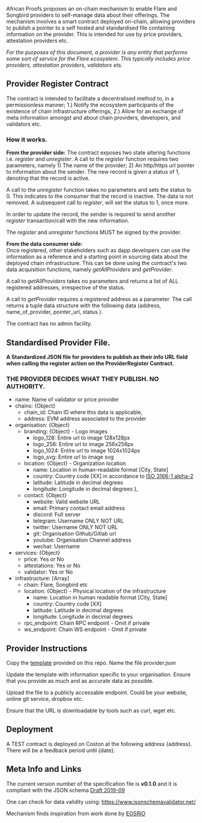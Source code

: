 African Proofs proposes an on-chain mechanism to enable Flare and Songbird providers to self-manage data about their offerings. The mechanism involves a smart contract deployed on-chain, allowing providers to publish a pointer to a self hosted and standardised file containing information on the provider. This is intended for use by price providers, attestation providers etc.

*For the purposes of this document, a provider is any entity that performs some sort of service for the Flare ecosystem. This typically includes price providers, attestation providers, validators ets.*

## Provider Register Contract
The contract is intended to facilitate a decentralised method to, in a permissionless manner; 1.) Notify the ecosystem participants of the existence of chain infrastructure offerings, 2.) Allow for an exchange of meta information amongst and about chain providers, developers, and validators etc.

### How it works.

**From the provider side:**
The contract exposes two state altering functions i.e. *register* and *unregister*. 
A call to the *register* function requires two parameters, namely 1) The name of the provider; 2) An http/https url pointer to information about the sender. The new record is given a status of 1, denoting that the record is active. 

A call to the *unregister* function takes no parameters and sets the status to 0. This indicates to the consumer that the record is inactive. The data is not removed. A subsequent call to *register*, will set the status to 1, once more.

In order to update the record, the sender is required to send another *register* transaction/call with the new information.

The *register* and *unregister* functions MUST be signed by the provider.

**From the data consumer side:**	
Once registered, other stakeholders such as dapp developers can use the information as a reference and a starting point in sourcing data about the deployed chain infrastructure. This can be done using the contract's two data acquisition functions, namely *getAllProviders* and *getProvider*.

A call to *getAllProviders* takes no parameters and returns a list of ALL registered addresses, irrespective of the status.

A call to *getProvider* requires a registered address as a parameter. The call returns a tuple data structure with the following data (address, name_of_provider, pointer_url, status ).

The contract has no admin facility.


## Standardised Provider File.
**A Standardized JSON file for providers to publish as their info URL field when calling the register action on the ProviderRegister Contract.**

### THE PROVIDER DECIDES WHAT THEY PUBLISH. NO AUTHORITY.

- name: Name of validator or price provider
- chains: {Object}
    - chain_id: Chain ID where this data is applicable,
    - address: EVM address associated to the provider
- organisation: {Object}
  - branding: {Object} - Logo images
      - logo_128: Entire url to image 128x128px
      - logo_256: Entire url to image 256x256px 
      - logo_1024: Entire url to image 1024x1024px
      - logo_svg: Entire url to image svg
   - location: {Object} - Organization location
      - name: Location in human-readable format [City, State]
      - country: Country code [XX] in accordance to [ISO 3166-1 alpha-2](https://en.wikipedia.org/wiki/ISO_3166-1_alpha-2)
      - latitude: Latitude in decimal degrees
      - longitude: Longitude in decimal degrees
    },
  - contact: {Object} 
    - website: Valid website URL
    - email: Primary contact email address
    - discord: Full server
    - telegram: Username ONLY NOT URL
    - twitter: Username ONLY NOT URL
    - git: Organisation Github/Gitlab url
    - youtube: Organisation Channel address
    - wechat: Username
- services: {Object}
  - price: Yes or No
  - attestations: Yes or No
  - validator: Yes or No
- infrastructure: [Array]
    - chain: Flare, Songbird etc
    - location: {Object} - Physical location of the infrastructure
        - name: Location in human readable format [City, State]
        - country: Country code [XX]
        - latitude: Latitude in decimal degrees
        - longitude: Longitude in decimal degrees
    - rpc_endpoint: Chain RPC endpoint - Omit if private
    - ws_endpoint: Chain WS endpoint - Omit if private

## Provider Instructions 
Copy the [template](https://gitlab.com/proofs.africa/flare-provider-register/assets/provider.template.json) provided on this repo. Name the file provider.json

Update the template with information specific to your organisation. Ensure that you provide as much and as accurate data as possible.

Upload the file to a publicly accessable endpoint. Could be your website, online git service, dropbox etc.

Ensure that the URL is downloadable by tools such as curl, wget etc.

## Deployment

A TEST contract is deployed on Coston at the following address {address}. There will be a feedback period until {date}.

## Meta Info and Links
The current version number of the specification file is **v0.1.0** and it is compliant with the JSON schema [Draft 2019-09](https://json-schema.org/specification-links.html#2019-09-formerly-known-as-draft-8)

One can check for data validity using: https://www.jsonschemavalidator.net/

Mechanism finds inspiration from work done by [EOSRIO](https://eosrio.io/)
